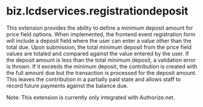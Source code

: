 # biz.lcdservices.registrationdeposit

This extension provides the ability to define a minimum deposit amount for price field options. When implemented, the frontend event registration form will include a deposit field where the user can enter a value other than the total due. Upon submission, the total minimum deposit from the price field values are totaled and compared against the value entered by the user. If the deposit amount is less than the total minimum deposit, a validation error is thrown. If it exceeds the minimum deposit, the contribution is created with the full amount due but the transaction is processed for the deposit amount. This leaves the contribution in a partially paid state and allows staff to record future payments against the balance due.

Note: This extension is currently only integrated with Authorize.net.
